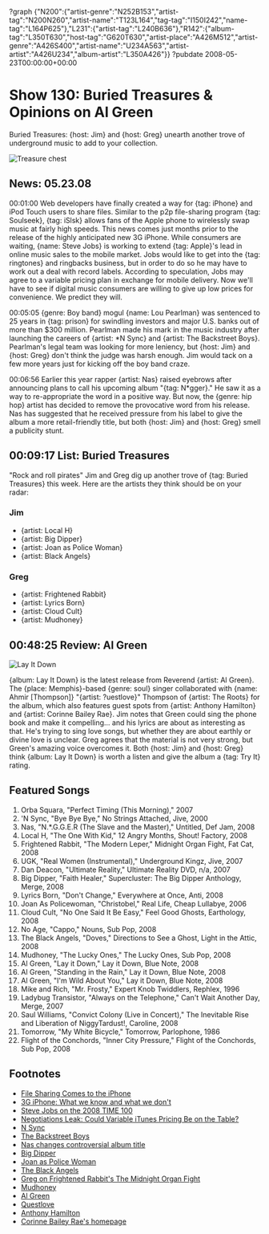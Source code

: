 ?graph {"N200":{"artist-genre":"N252B153","artist-tag":"N200N260","artist-name":"T123L164","tag-tag":"I150I242","name-tag":"L164P625"},"L231":{"artist-tag":"L240B636"},"R142":{"album-tag":"L350T630","host-tag":"G620T630","artist-place":"A426M512","artist-genre":"A426S400","artist-name":"U234A563","artist-artist":"A426U234","album-artist":"L350A426"}}
?pubdate 2008-05-23T00:00:00+00:00

# Show 130: Buried Treasures & Opinions on Al Green 
Buried Treasures: {host: Jim} and {host: Greg} unearth another trove of underground music to add to your collection.

![Treasure chest](http://static.soundopinions.org/images/buriedtreasures/goldcoins.jpg)

## News: 05.23.08
00:01:00 Web developers have finally created a way for {tag: iPhone} and iPod Touch users to share files. Similar to the p2p file-sharing program {tag: Soulseek}, {tag: iSlsk} allows fans of the Apple phone to wirelessly swap music at fairly high speeds. This news comes just months prior to the release of the highly anticipated new 3G iPhone. While consumers are waiting, {name: Steve Jobs} is working to extend {tag: Apple}'s lead in online music sales to the mobile market. Jobs would like to get into the {tag: ringtones} and ringbacks business, but in order to do so he may have to work out a deal with record labels. According to speculation, Jobs may agree to a variable pricing plan in exchange for mobile delivery. Now we'll have to see if digital music consumers are willing to give up low prices for convenience. We predict they will.

00:05:05 {genre: Boy band} mogul {name: Lou Pearlman} was sentenced to 25 years in {tag: prison} for swindling investors and major U.S. banks out of more than $300 million. Pearlman made his mark in the music industry after launching the careers of {artist: *N Sync} and {artist: The Backstreet Boys}. Pearlman's legal team was looking for more leniency, but {host: Jim} and {host: Greg} don't think the judge was harsh enough. Jim would tack on a few more years just for kicking off the boy band craze.

00:06:56 Earlier this year rapper {artist: Nas} raised eyebrows after announcing plans to call his upcoming album "{tag: N*gger}." He saw it as a way to re-appropriate the word in a positive way. But now, the {genre: hip hop} artist has decided to remove the provocative word from his release. Nas has suggested that he received pressure from his label to give the album a more retail-friendly title, but both {host: Jim} and {host: Greg} smell a publicity stunt.

## 00:09:17 List: Buried Treasures
"Rock and roll pirates" Jim and Greg dig up another trove of {tag: Buried Treasures} this week. Here are the artists they think should be on your radar:

### Jim
- {artist: Local H}
- {artist: Big Dipper}
- {artist: Joan as Police Woman}
- {artist: Black Angels}

### Greg
- {artist: Frightened Rabbit}
- {artist: Lyrics Born}
- {artist: Cloud Cult}
- {artist: Mudhoney}

## 00:48:25 Review: Al Green
![Lay It Down](http://is5.mzstatic.com/image/thumb/Music4/v4/f0/4e/79/f04e796a-1e5f-1526-d42d-ffe429fb1d53/source/600x600bb.jpg "99603/721275924")

{album: Lay It Down} is the latest release from Reverend {artist: Al Green}. The {place: Memphis}-based {genre: soul} singer collaborated with {name: Ahmir [Thompson]} "{artist: ?uestlove}" Thompson of {artist: The Roots} for the album, which also features guest spots from {artist: Anthony Hamilton} and {artist: Corinne Bailey Rae}. Jim notes that Green could sing the phone book and make it compelling... and his lyrics are about as interesting as that. He's trying to sing love songs, but whether they are about earthly or divine love is unclear. Greg agrees that the material is not very strong, but Green's amazing voice overcomes it. Both {host: Jim} and {host: Greg} think {album: Lay It Down} is worth a listen and give the album a {tag: Try It} rating.

## Featured Songs
1. Orba Squara, "Perfect Timing (This Morning)," 2007
2. 'N Sync, "Bye Bye Bye," No Strings Attached, Jive, 2000
3. Nas, "N.*.G.G.E.R (The Slave and the Master)," Untitled, Def Jam, 2008
4. Local H, "The One With Kid," 12 Angry Months, Shout! Factory, 2008
5. Frightened Rabbit, "The Modern Leper," Midnight Organ Fight, Fat Cat, 2008
6. UGK, "Real Women (Instrumental)," Underground Kingz, Jive, 2007
7. Dan Deacon, "Ultimate Reality," Ultimate Reality DVD, n/a, 2007
8. Big Dipper, "Faith Healer," Supercluster: The Big Dipper Anthology, Merge, 2008
9. Lyrics Born, "Don't Change," Everywhere at Once, Anti, 2008
10. Joan As Policewoman, "Christobel," Real Life, Cheap Lullabye, 2006
11. Cloud Cult, "No One Said It Be Easy," Feel Good Ghosts, Earthology, 2008
12. No Age, "Cappo," Nouns, Sub Pop, 2008
13. The Black Angels, "Doves," Directions to See a Ghost, Light in the Attic, 2008
14. Mudhoney, "The Lucky Ones," The Lucky Ones, Sub Pop, 2008
15. Al Green, "Lay it Down," Lay it Down, Blue Note, 2008
16. Al Green, "Standing in the Rain," Lay it Down, Blue Note, 2008
17. Al Green, "I'm Wild About You," Lay it Down, Blue Note, 2008
18. Mike and Rich, "Mr. Frosty," Expert Knob Twiddlers, Rephlex, 1996
19. Ladybug Transistor, "Always on the Telephone," Can't Wait Another Day, Merge, 2007
20. Saul Williams, "Convict Colony (Live in Concert)," The Inevitable Rise and Liberation of NiggyTardust!, Caroline, 2008
21. Tomorrow, "My White Bicycle," Tomorrow, Parlophone, 1986
22. Flight of the Conchords, "Inner City Pressure," Flight of the Conchords, Sub Pop, 2008

## Footnotes
- [File Sharing Comes to the iPhone](http://blog.wired.com/music/2008/05/file-sharing-co.html)
- [3G iPhone: What we know and what we don't](http://arstechnica.com/news.ars/post/20080413-3g-iphone-what-we-know-and-what-we-dont.html)
- [Steve Jobs on the 2008 TIME 100](http://www.time.com/time/specials/2007/article/0,28804,1733748_1733758_1736089,00.html)
- [Negotiations Leak: Could Variable iTunes Pricing Be on the Table?](http://blog.wired.com/music/2008/05/apple-squares-o.html)
- [N Sync](http://www.nsync-world.com/)
- [The Backstreet Boys](http://www.backstreetboys.com/)
- [Nas changes controversial album title](http://hollywoodinsider.ew.com/2008/05/nas-title-chang.html)
- [Big Dipper](http://www.mergerecords.com/store/store_detail.php?catalog_id=522)
- [Joan as Police Woman](http://www.joanaspolicewoman.com/)
- [The Black Angels](http://www.theblackangels.com/)
- [Greg on Frightened Rabbit's The Midnight Organ Fight](http://articles.chicagotribune.com/2009-01-23/entertainment/0901210284_1_songs-scott-hutchison-rabbit)
- [Mudhoney](http://www.subpop.com/artists/mudhoney)
- [Al Green](http://www.algreenmusic.com/)
- [Questlove](http://www.myspace.com/questlove)
- [Anthony Hamilton](http://www.anthonyhamilton.com/)
- [Corinne Bailey Rae's homepage](http://www.corinnebaileyrae.net/)
